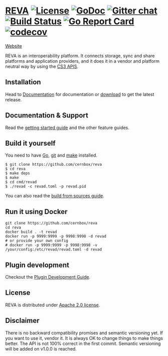 [REVA](https://cernbox.github.io/reva/) 
[![License](https://img.shields.io/badge/License-Apache%202.0-blue.svg)](https://opensource.org/licenses/Apache-2.0) [![GoDoc](https://godoc.org/github.com/cernbox/reva?status.svg)](https://godoc.org/github.com/cernbox/reva)
 [![Gitter chat](https://badges.gitter.im/cs3org/reva.png)](https://gitter.im/cs3org/reva) [![Build Status](https://travis-ci.org/cernbox/reva.svg?branch=master)](https://travis-ci.org/cernbox/reva) [![Go Report Card](https://goreportcard.com/badge/github.com/cernbox/reva)](https://goreportcard.com/report/github.com/cernbox/reva)  [![codecov](https://codecov.io/gh/cernbox/reva/branch/master/graph/badge.svg)](https://codecov.io/gh/cernbox/reva) 
================
[Website](https://cernbox.github.io/reva/)

REVA is an interoperability platform. It connects storage, sync and share platforms and application providers, and it does it in a vendor and platform neutral way by using the [CS3 APIS](https://github.com/cernbox/cs3apis).

## Installation
Head to [Documentation](https://cernbox.github.io/reva/) for documentation or [download](https://github.com/cernbox/reva/releases) to get the latest release.

## Documentation & Support
Read the [getting started guide](https://cernbox.github.io/reva/beginner-guide.html) and the other feature guides.


## Build it yourself
You need to have [Go](https://golang.org/doc/install), [git](https://git-scm.com/) and [make](https://en.wikipedia.org/wiki/Make_(software)) installed.

```
$ git clone https://github.com/cernbox/reva
$ cd reva
$ make deps
$ make
$ cd cmd/revad
$ ./revad -c revad.toml -p revad.pid
```

You can also read the [build from sources guide](https://cernbox.github.io/reva/building-reva.html).

## Run it using Docker

```
git clone https://github.com/cernbox/reva
cd reva
docker build . -t revad
docker run -p 9999:9999 -p 9998:9998 -d revad
# or provide your own config 
# docker run -p 9999:9999 -p 9998:9998 -v /your/config:/etc/revad/revad.toml -d revad
```

## Plugin development

Checkout the [Plugin Development Guide](https://cernbox.github.io/reva/plugin-development.html).

## License

REVA is distributed under [Apache 2.0 license](https://github.com/cernbox/reva/blob/master/LICENSE).

## Disclaimer

There is no backward compatibility promises and semantic versioning yet.
If you want to use it, vendor it. It is always OK to change things to make things better.
The API is not 100% correct in the first commit.
Semantic versioning will be added on v1.0.0 is reached.
